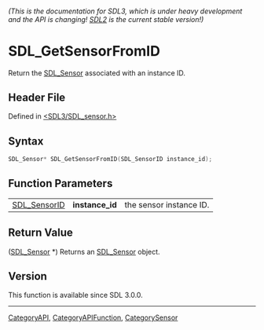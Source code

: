 ###### (This is the documentation for SDL3, which is under heavy development and the API is changing! [SDL2](https://wiki.libsdl.org/SDL2/) is the current stable version!)
# SDL_GetSensorFromID

Return the [SDL_Sensor](SDL_Sensor) associated with an instance ID.

## Header File

Defined in [<SDL3/SDL_sensor.h>](https://github.com/libsdl-org/SDL/blob/main/include/SDL3/SDL_sensor.h)

## Syntax

```c
SDL_Sensor* SDL_GetSensorFromID(SDL_SensorID instance_id);
```

## Function Parameters

|                              |                 |                         |
| ---------------------------- | --------------- | ----------------------- |
| [SDL_SensorID](SDL_SensorID) | **instance_id** | the sensor instance ID. |

## Return Value

([SDL_Sensor](SDL_Sensor) *) Returns an [SDL_Sensor](SDL_Sensor) object.

## Version

This function is available since SDL 3.0.0.

----
[CategoryAPI](CategoryAPI), [CategoryAPIFunction](CategoryAPIFunction), [CategorySensor](CategorySensor)

